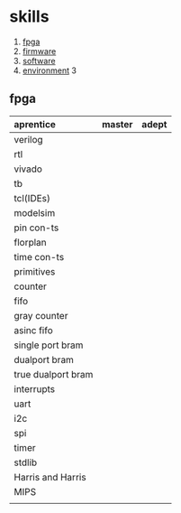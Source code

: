 # skills

1.  [fpga](#fpga)
2.  [firmware](#firmware)
3.  [software](#software)
4.  [environment](#environment)
3
## fpga

| aprentice          | master         | adept         |
| :---               | :---           | :---          |
| verilog            |                |               |
| rtl                |                |               |
| vivado             |                |               |
| tb                 |                |               |
| tcl(IDEs)          |                |               |
| modelsim           |                |               |
| pin con-ts         |                |               |
| florplan           |                |               |
| time con-ts        |                |               |
| primitives         |                |               |
| counter            |                |               |
| fifo               |                |               |
| gray counter       |                |               |
| asinc fifo         |                |               |
| single port bram   |                |               |
| dualport bram      |                |               |
| true dualport bram |                |               |
| interrupts         |                |               |
| uart               |                |               |
| i2c                |                |               |
| spi                |                |               |
| timer              |                |               |
| stdlib             |                |               |
| Harris and Harris  |                |               |
| MIPS               |                |               |
|                    |                |               |

